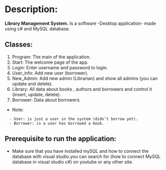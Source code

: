 # Description:
**Library Management System.**
Is a software -Desktop application- made using c# and MySQL database.
## Classes:
1. Program: The main of the application.
2. Start: The welcome page of the app.
3. Login: Enter username and password to login.
4. User_info: Add new user (borrower).
5. New_Admin: Add new admin (Librarian) and show all admins (you can update and delete).
6. Library: All data about books , authors and borrowers and control it (insert, update, delete).
7. Borrower: Data about borrowers.

- Note: 
```
  - User: is just a user in the system (didn’t borrow yet).   
  - Borrower: is a user has borrowed a book.
```
## Prerequisite to run the application:
  - Make sure that you have installed mySQL and how to connect the database with visual studio.you can search for (how to connect MySQL            database in visual studio c#) on youtube or any other site.   
